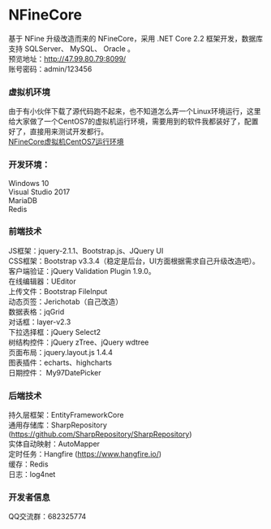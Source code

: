 # NFineCore
基于 NFine 升级改造而来的 NFineCore，采用 .NET Core 2.2 框架开发，数据库支持 SQLServer、 MySQL、 Oracle 。  
预览地址：http://47.99.80.79:8099/  
账号密码：admin/123456  

### 虚拟机环境  
由于有小伙伴下载了源代码跑不起来，也不知道怎么弄一个Linux环境运行，这里给大家做了一个CentOS7的虚拟机运行环境，需要用到的软件我都装好了，配置好了，直接用来测试开发都行。   
[NFineCore虚拟机CentOS7运行环境](http://47.99.80.79/?id=10)    

### 开发环境：  
Windows 10  
Visual Studio 2017  
MariaDB  
Redis  

### 前端技术  
JS框架：jquery-2.1.1、Bootstrap.js、JQuery UI  
CSS框架：Bootstrap v3.3.4（稳定是后台，UI方面根据需求自己升级改造吧）。  
客户端验证：jQuery Validation Plugin 1.9.0。  
在线编辑器：UEditor  
上传文件：Bootstrap FileInput  
动态页签：Jerichotab（自己改造）  
数据表格：jqGrid  
对话框：layer-v2.3  
下拉选择框：jQuery Select2  
树结构控件：jQuery zTree、jQuery wdtree  
页面布局：jquery.layout.js 1.4.4  
图表插件：echarts、highcharts  
日期控件： My97DatePicker  

### 后端技术  
持久层框架：EntityFrameworkCore  
通用存储库：SharpRepository (https://github.com/SharpRepository/SharpRepository)  
实体自动映射：AutoMapper  
定时任务：Hangfire (https://www.hangfire.io/)  
缓存：Redis  
日志：log4net  

### 开发者信息
QQ交流群：682325774
